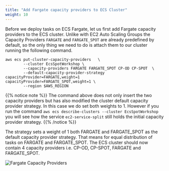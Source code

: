 ```yaml
---
title: "Add Fargate capacity providers to ECS Cluster"
weight: 10
---
```


Before we deploy tasks on ECS Fargate, let us first add Fargate capacity providers to the ECS cluster. Unlike with EC2 Auto Scaling Groups
the Capacity Providers `FARGATE` and `FARGATE_SPOT` are already predefined by default, so the only thing we need to do is attach them
to our cluster running the following command. 

```
aws ecs put-cluster-capacity-providers   \
        --cluster EcsSpotWorkshop \
        --capacity-providers FARGATE FARGATE_SPOT CP-OD CP-SPOT  \
        --default-capacity-provider-strategy capacityProvider=FARGATE,weight=1 capacityProvider=FARGATE_SPOT,weight=1 \
        --region $AWS_REGION
```

{{% notice note %}}
The command above does not only insert the two capacity providers but has also modified the cluster default capacity provider strategy. 
In this case we do set both weights to 1. However if you run the command `aws ecs describe-clusters --cluster EcsSpotWorkshop` you 
will see how the service `ec2-service-split` still holds the initial capacity provider strategy. 
{{% /notice %}}

The strategy sets a weight of 1 both FARGATE and FARGATE_SPOT as the default capacity provider strategy. That means for equal distribution of tasks on FARGATE and FARGATE_SPOT. The ECS cluster should now contain 4 capacity providers i.e. CP-OD, CP-SPOT, FARGATE and FARGATE_SPOT.

![Fargate Capacity Providers](/images/ecs-spot-capacity-providers/ecs_fargate_cps.png)
